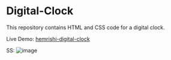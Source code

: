 # Digital-Clock
This repository contains HTML and CSS code for a digital clock.

Live Demo: [hemrishi-digital-clock](https://hemrishi-digital-clock.vercel.app/)


SS:
![image](https://github.com/user-attachments/assets/5c5c1a35-99e8-4a15-8ca6-5303bd98ec00)
